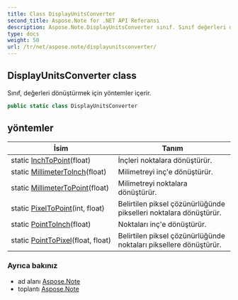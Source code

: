 ```yaml
---
title: Class DisplayUnitsConverter
second_title: Aspose.Note for .NET API Referansı
description: Aspose.Note.DisplayUnitsConverter sınıf. Sınıf değerleri dönüştürmek için yöntemler içerir.
type: docs
weight: 50
url: /tr/net/aspose.note/displayunitsconverter/
---
```

## DisplayUnitsConverter class

Sınıf, değerleri dönüştürmek için yöntemler içerir.

```csharp
public static class DisplayUnitsConverter
```

## yöntemler

| İsim | Tanım |
| --- | --- |
| static [InchToPoint](../../aspose.note/displayunitsconverter/inchtopoint/)(float) | İnçleri noktalara dönüştürür. |
| static [MillimeterToInch](../../aspose.note/displayunitsconverter/millimetertoinch/)(float) | Milimetreyi inç'e dönüştürür. |
| static [MillimeterToPoint](../../aspose.note/displayunitsconverter/millimetertopoint/)(float) | Milimetreyi noktalara dönüştürür. |
| static [PixelToPoint](../../aspose.note/displayunitsconverter/pixeltopoint/)(int, float) | Belirtilen piksel çözünürlüğünde pikselleri noktalara dönüştürür. |
| static [PointToInch](../../aspose.note/displayunitsconverter/pointtoinch/)(float) | Noktaları inç'e dönüştürür. |
| static [PointToPixel](../../aspose.note/displayunitsconverter/pointtopixel/)(float, float) | Belirtilen piksel çözünürlüğünde noktaları piksellere dönüştürür. |

### Ayrıca bakınız

* ad alanı [Aspose.Note](../../aspose.note/)
* toplantı [Aspose.Note](../../)


